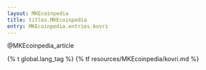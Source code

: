 ```yaml
---
layout: MKEcoinpedia
title: titles.MKEcoinpedia
entry: MKEcoinpedia.entries.kovri
---
```


@MKEcoinpedia_article

{% t global.lang_tag %}
{% tf resources/MKEcoinpedia/kovri.md %}
